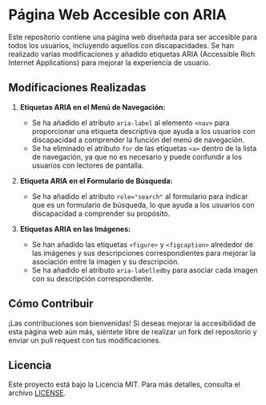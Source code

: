 # Página Web Accesible con ARIA

Este repositorio contiene una página web diseñada para ser accesible para todos los usuarios, incluyendo aquellos con discapacidades. Se han realizado varias modificaciones y añadido etiquetas ARIA (Accessible Rich Internet Applications) para mejorar la experiencia de usuario.

## Modificaciones Realizadas

1. **Etiquetas ARIA en el Menú de Navegación:**
   - Se ha añadido el atributo `aria-label` al elemento `<nav>` para proporcionar una etiqueta descriptiva que ayuda a los usuarios con discapacidad a comprender la función del menú de navegación.
   - Se ha eliminado el atributo `for` de las etiquetas `<a>` dentro de la lista de navegación, ya que no es necesario y puede confundir a los usuarios con lectores de pantalla.

2. **Etiqueta ARIA en el Formulario de Búsqueda:**
   - Se ha añadido el atributo `role="search"` al formulario para indicar que es un formulario de búsqueda, lo que ayuda a los usuarios con discapacidad a comprender su propósito.

3. **Etiquetas ARIA en las Imágenes:**
   - Se han añadido las etiquetas `<figure>` y `<figcaption>` alrededor de las imágenes y sus descripciones correspondientes para mejorar la asociación entre la imagen y su descripción.
   - Se ha añadido el atributo `aria-labelledby` para asociar cada imagen con su descripción correspondiente.

## Cómo Contribuir
¡Las contribuciones son bienvenidas! Si deseas mejorar la accesibilidad de esta página web aún más, siéntete libre de realizar un fork del repositorio y enviar un pull request con tus modificaciones.

## Licencia
Este proyecto está bajo la Licencia MIT. Para más detalles, consulta el archivo [LICENSE](LICENSE).
